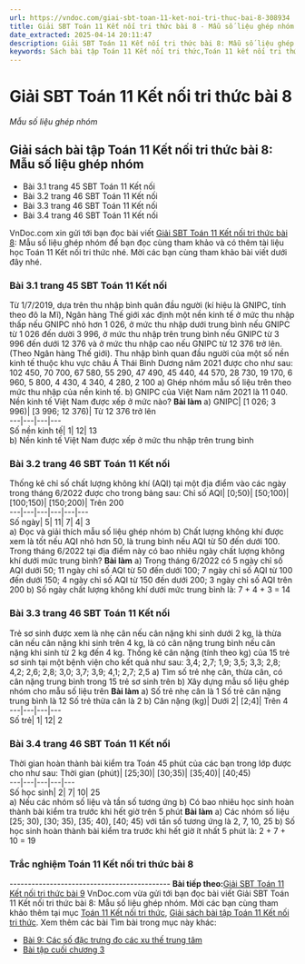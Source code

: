 ```yaml
---
url: https://vndoc.com/giai-sbt-toan-11-ket-noi-tri-thuc-bai-8-308934
title: Giải SBT Toán 11 Kết nối tri thức bài 8 - Mẫu số liệu ghép nhóm - VnDoc.com
date_extracted: 2025-04-14 20:11:47
description: Giải SBT Toán 11 Kết nối tri thức bài 8: Mẫu số liệu ghép nhóm được VnDoc.com sưu tầm và xin gửi tới bạn đọc cùng tham khảo. Mời các bạn cùng tham khảo để có thêm tài liệu giải bài tập Toán 11 Kết nối tri thức.
keywords: Sách bài tập Toán 11 Kết nối tri thức,Toán 11 kết nối tri thức,toán 11 kết nối,toán 11,sách bài tập toán 11,SBT toán 11,giải sách bài tập toán 11 kết nối tri thức,SBT toán 11 kết nối tri thức,giải SBT Toán 11,giải SBT toán 11 kết nối tri thức,giải sách bài tập toán 11,Giải SBT Toán 11 Kết nối tri thức bài 8 Mẫu số liệu ghép nhóm,giải sách bài tập Toán 11 Kết nối tri thức bài 8,Mẫu số liệu ghép nhóm,Giải SBT Toán 11 Kết nối tri thức bài 8
---
```


# Giải SBT Toán 11 Kết nối tri thức bài 8
 _Mẫu số liệu ghép nhóm_
## Giải sách bài tập Toán 11 Kết nối tri thức bài 8: Mẫu số liệu ghép nhóm
  * Bài 3.1 trang 45 SBT Toán 11 Kết nối
  * Bài 3.2 trang 46 SBT Toán 11 Kết nối
  * Bài 3.3 trang 46 SBT Toán 11 Kết nối
  * Bài 3.4 trang 46 SBT Toán 11 Kết nối

VnDoc.com xin gửi tới bạn đọc bài viết [Giải SBT Toán 11 Kết nối tri thức bài 8](<https://vndoc.com/giai-sbt-toan-11-ket-noi-tri-thuc-bai-8-308934>): Mẫu số liệu ghép nhóm để bạn đọc cùng tham khảo và có thêm tài liệu học Toán 11 Kết nối tri thức nhé. Mời các bạn cùng tham khảo bài viết dưới đây nhé.
### Bài 3.1 trang 45 SBT Toán 11 Kết nối
Từ 1/7/2019, dựa trên thu nhập bình quân đầu người \(kí hiệu là GNIPC, tính theo đô la Mĩ\), Ngân hàng Thế giới xác định một nền kinh tế ở mức thu nhập thấp nếu GNIPC nhỏ hơn 1 026, ở mức thu nhập dưới trung bình nếu GNIPC từ 1 026 đến dười 3 996, ở mức thu nhập trên trung bình nếu GNIPC từ 3 996 đến dưới 12 376 và ở mức thu nhập cao nếu GNIPC từ 12 376 trở lên.
\(Theo Ngân hàng Thế giới\). Thu nhập bình quan đầu người của một số nền kinh tế thuộc khu vực châu Á Thái Bình Dương năm 2021 được cho như sau: 102 450, 70 700, 67 580, 55 290, 47 490, 45 440, 44 570, 28 730, 19 170, 6 960, 5 800, 4 430, 4 340, 4 280, 2 100
a\) Ghép nhóm mẫu số liệu trên theo mức thu nhập của nền kinh tế.
b\) GNIPC của Việt Nam năm 2021 là 11 040. Nền kinh tế Việt Nam được xếp ở mức nào?
**Bài làm**
a\)
GNIPC| \[1 026; 3 996\)| \[3 996; 12 376\)| Từ 12 376 trở lên  
---|---|---|---  
Số nền kinh tế| 1| 12| 13  
b\) Nền kinh tế Việt Nam được xếp ở mức thu nhập trên trung bình
### Bài 3.2 trang 46 SBT Toán 11 Kết nối
Thống kê chỉ số chất lượng không khí \(AQI\) tại một địa điểm vào các ngày trong tháng 6/2022 được cho trong bảng sau:
Chỉ số AQI| \[0;50\)| \[50;100\)| \[100;150\)| \[150;200\)| Trên 200  
---|---|---|---|---|---  
Số ngày| 5| 11| 7| 4| 3  
a\) Đọc và giải thích mẫu số liệu ghép nhóm
b\) Chất lượng không khí được xem là tốt nếu AQI nhỏ hơn 50, là trung bình nếu AQI từ 50 đến dưới 100. Trong tháng 6/2022 tại địa điểm này có bao nhiêu ngày chất lượng không khí dưới mức trung bình?
**Bài làm**
a\) Trong tháng 6/2022 có 5 ngày chỉ số AQI dưới 50; 11 ngày chỉ số AQI từ 50 đến dưới 100; 7 ngày chỉ số AQI từ 100 đến dưới 150; 4 ngày chỉ số AQI từ 150 đến dưới 200; 3 ngày chỉ số AQI trên 200
b\) Số ngày chất lượng không khí dưới mức trung bình là: 7 + 4 + 3 = 14
### Bài 3.3 trang 46 SBT Toán 11 Kết nối
Trẻ sơ sinh được xem là nhẹ cân nếu cân nặng khi sinh dưới 2 kg, là thừa cân nếu cân nặng khi sinh trên 4 kg, là có cân nặng trung bình nếu cân nặng khi sinh từ 2 kg đến 4 kg. Thống kê cân nặng \(tính theo kg\) của 15 trẻ sơ sinh tại một bệnh viện cho kết quả như sau:
3,4; 2,7; 1,9; 3,5; 3,3; 2,8; 4,2; 2,6; 2,8; 3,0; 3,7; 3,9; 4,1; 2,7; 2,5
a\) Tìm số trẻ nhẹ cân, thừa cân, có cân nặng trung bình trong 15 trẻ sơ sinh trên
b\) Xây dựng mẫu số liệu ghép nhóm cho mẫu số liệu trên
**Bài làm**
a\) Số trẻ nhẹ cân là 1
Số trẻ cân nặng trung bình là 12
Số trẻ thừa cân là 2
b\)
Cân nặng \(kg\)| Dưới 2| \[2;4\]| Trên 4  
---|---|---|---  
Số trẻ| 1| 12| 2  
### Bài 3.4 trang 46 SBT Toán 11 Kết nối
Thời gian hoàn thành bài kiểm tra Toán 45 phút của các bạn trong lớp được cho như sau:
Thời gian \(phút\)| \[25;30\)| \[30;35\)| \[35;40\)| \[40;45\)  
---|---|---|---|---  
Số học sinh| 2| 7| 10| 25  
a\) Nếu các nhóm số liệu và tần số tương ứng
b\) Có bao nhiêu học sinh hoàn thành bài kiểm tra trước khi hết giờ trên 5 phút
**Bài làm**
a\) Các nhóm số liệu \[25; 30\), \[30; 35\), \[35; 40\), \[40; 45\) với tần số tương ứng là 2, 7, 10, 25
b\) Số học sinh hoàn thành bài kiểm tra trước khi hết giờ ít nhất 5 phút là: 2 + 7 + 10 = 19
### Trắc nghiệm Toán 11 Kết nối tri thức bài 8
\--------------------------------------------
**Bài tiếp theo:**[Giải SBT Toán 11 Kết nối tri thức bài 9](<https://vndoc.com/giai-sbt-toan-11-ket-noi-tri-thuc-bai-9-308935>)
VnDoc.com vừa gửi tới bạn đọc bài viết Giải SBT Toán 11 Kết nối tri thức bài 8: Mẫu số liệu ghép nhóm. Mời các bạn cùng tham khảo thêm tại mục [Toán 11 Kết nối tri thức](<https://vndoc.com/toan-11-ket-noi-tri-thuc>), [Giải sách bài tập Toán 11 Kết nối tri thức](<https://vndoc.com/sach-bai-tap-toan-11-ket-noi-tri-thuc>).
Xem thêm các bài Tìm bài trong mục này khác:
  * [Bài 9: Các số đặc trưng đo các xu thế trung tâm](</giai-sbt-toan-11-ket-noi-tri-thuc-bai-9-308935>)
  * [Bài tập cuối chương 3](</giai-sbt-toan-11-ket-noi-tri-thuc-bai-tap-cuoi-chuong-3-308940>)

